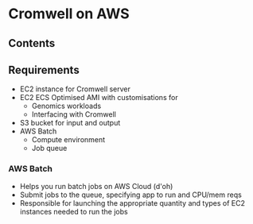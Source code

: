 Cromwell on AWS
===============

Contents
--------


Requirements
------------
* EC2 instance for Cromwell server
* EC2 ECS Optimised AMI with customisations for
    - Genomics workloads
    - Interfacing with Cromwell
* S3 bucket for input and output
* AWS Batch
    - Compute environment
    - Job queue

### AWS Batch
* Helps you run batch jobs on AWS Cloud (d'oh)
* Submit jobs to the queue, specifying app to run and CPU/mem reqs
* Responsible for launching the appropriate quantity 
  and types of EC2 instances needed to run the jobs
